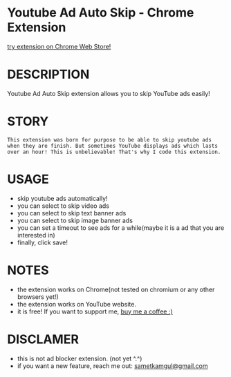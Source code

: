 # Youtube Ad Auto Skip - Chrome Extension
[try extension on Chrome Web Store!](https://chrome.google.com/webstore/detail/youtube-ad-auto-skip/mdgiihcikbanieepjeemmekjcgdijhgd?hl=tr&authuser=0)
# DESCRIPTION
Youtube Ad Auto Skip extension allows you to skip YouTube ads easily!

# STORY
```
This extension was born for purpose to be able to skip youtube ads when they are finish. But sometimes YouTube displays ads which lasts over an hour! This is unbelievable! That's why I code this extension. 
```

# USAGE
- skip youtube ads automatically!
- you can select to skip video ads
- you can select to skip text banner ads
- you can select to skip image banner ads
- you can set a timeout to see ads for a while(maybe it is a ad that you are interested in)
- finally, click save!

# NOTES
- the extension works on Chrome(not tested on chromium or any other browsers yet!)
- the extension works on YouTube website.
- it is free! If you want to support me, [buy me a coffee :)](https://www.buymeacoffee.com/sametkamgul)


# DISCLAMER
- this is not ad blocker extension. (not yet ^.^)
- if you want a new feature, reach me out: sametkamgul@gmail.com
